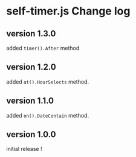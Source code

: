 # self-timer.js Change log

## version 1.3.0
added `timer().After` method

## version 1.2.0
added `at().HourSelects` method.

## version 1.1.0

added `on().DateContain` method.

## version 1.0.0

initial release !
